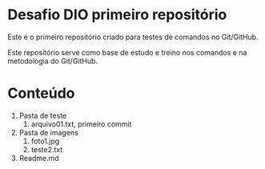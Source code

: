 # Desafio DIO primeiro repositório

 Este é o primeiro repositório criado para testes de comandos no Git/GitHub.

Este repositório serve como base de estudo e treino nos comandos e na metodologia do Git/GitHub.

# Conteúdo

1. Pasta de teste
    1. arquivo01.txt, primeiro commit
2. Pasta de imagens
    1. foto1.jpg    
    2. teste2.txt
3. Readme.md

